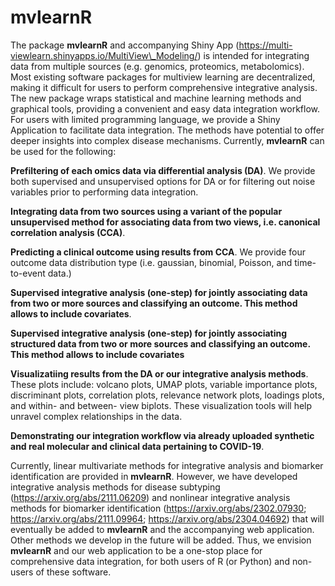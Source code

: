 # mvlearnR
The package **mvlearnR** and accompanying Shiny App (https://multi-viewlearn.shinyapps.io/MultiView\_Modeling/) is intended for integrating data from multiple sources
(e.g. genomics, proteomics, metabolomics). Most existing software packages for multiview learning are decentralized,
making it difficult for users to perform comprehensive integrative analysis. The new package wraps statistical and machine
learning methods and graphical tools, providing a convenient and easy data integration workflow. For users with limited
programming language, we provide a Shiny Application to facilitate data integration. The methods have potential to offer
deeper insights into complex disease mechanisms. Currently, **mvlearnR** can be used for the following:


**Prefiltering of each omics data via differential analysis (DA)**. We provide both supervised and unsupervised options for DA or for filtering out noise variables prior to performing data integration.

**Integrating data from two sources using a variant of the popular unsupervised method for associating data from two views, i.e. canonical correlation analysis (CCA)**.

**Predicting a clinical outcome using results from CCA**. We provide four outcome data distribution type (i.e. gaussian, binomial, Poisson, and time-to-event data.)

**Supervised integrative analysis (one-step) for jointly associating data from two or more sources and classifying an outcome. This method allows to include covariates**.

**Supervised integrative analysis (one-step) for jointly associating structured data from two or more sources and classifying an outcome. This method allows to include covariates** 

**Visualizatiing results from the DA or our integrative analysis methods**. These plots include: volcano plots, UMAP plots, variable importance plots, discriminant plots, correlation plots, relevance network plots, loadings plots, and within- and between- view biplots. These visualization tools will help unravel complex relationships in the data. 

**Demonstrating our integration workflow via already uploaded synthetic and real molecular and clinical data pertaining to COVID-19**.

Currently, linear multivariate methods for integrative analysis and biomarker identification are provided in **mvlearnR**. However, we have developed integrative analysis methods for disease subtyping 
(https://arxiv.org/abs/2111.06209) and nonlinear integrative analysis methods for biomarker identification (https://arxiv.org/abs/2302.07930; https://arxiv.org/abs/2111.09964; https://arxiv.org/abs/2304.04692) 
that will eventually be added to **mvlearnR** and  the accompanying web application. Other methods we develop in the future will be added. 
Thus, we envision **mvlearnR** and our web application to be a one-stop place for comprehensive data integration, for both users of R (or Python) and non-users of these software. 
